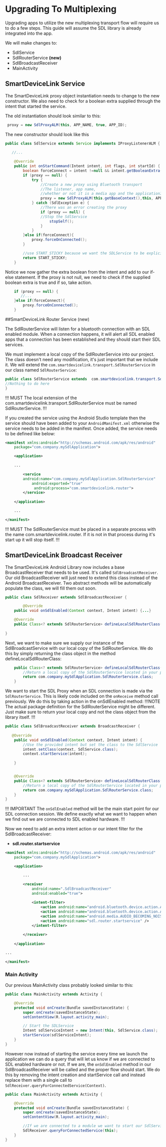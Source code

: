 
# Upgrading To Multiplexing


Upgrading apps to utilize the new multiplexing transport flow will require us to do a few steps. This guide will assume the SDL library is already integrated into the app.

We will make changes to:

* SdlService
* SdlRouterService <b>(new)</b>
* SdlBroadcastReceiver
* MainActivity




## SmartDeviceLink Service

The SmartDeviceLink proxy object instantiation needs to change to the new constructor. We also need to check for a boolean extra supplied through the intent that started the service.

The old instantiation should look similar to this:

```java
 proxy = new SdlProxyALM(this, APP_NAME, true, APP_ID);

```
 The new constructor should look like this

```java
public class SdlService extends Service implements IProxyListenerALM {
   
   //...

    @Override
    public int onStartCommand(Intent intent, int flags, int startId) {
        boolean forceConnect = intent !=null && intent.getBooleanExtra(TransportConstants.FORCE_TRANSPORT_CONNECTED, false);
        if (proxy == null) {
            try {
                //Create a new proxy using Bluetooth transport
                //The listener, app name, 
                //whether or not it is a media app and the applicationId are supplied.
                proxy = new SdlProxyALM(this.getBaseContext(),this, APP_NAME, true, APP_ID);
            } catch (SdlException e) {
                //There was an error creating the proxy
                if (proxy == null) {
                //Stop the SdlService
                    stopSelf();
                }
            }
        }else if(forceConnect){
			proxy.forceOnConnected();
		}

        //use START_STICKY because we want the SDLService to be explicitly started and stopped as needed.
        return START_STICKY;
    }
```

Notice we now gather the extra boolean from the intent and add to our if-else statement. If the proxy is not null, we need to check if the supplied boolean extra is true and if so, take action.

```java
    if (proxy == null) {
       //...         
    }else if(forceConnect){
		proxy.forceOnConnected();
	}
```

##SmartDeviceLink Router Service (new)

The SdlRouterService will listen for a bluetooth connection with an SDL enabled module. When a connection happens, it will alert all SDL enabled apps that a connection has been established and they should start their SDL services.

We must implement a local copy of the SdlRouterService into our project. The class doesn't need any modification, it's just important that we include it. We will extend the `com.smartdevicelink.transport.SdlRouterService` in our class named `SdlRouterService`:

```Java
public class SdlRouterService extends  com.smartdevicelink.transport.SdlRouterService {
//Nothing to do here
}
```
!!! MUST
The local extension of the com.smartdevicelink.transport.SdlRouterService must be named SdlRouterService. 
!!!

If you created the service using the Android Studio template then the service should have been added to your `AndroidManifest.xml` otherwise the service needs to be added in the manifest. Once added, the service needs to be defined like below:

```xml
<manifest xmlns:android="http://schemas.android.com/apk/res/android"
    package="com.company.mySdlApplication">

    <application>
    
    ...

        <service
        android:name="com.company.mySdlApplication.SdlRouterService"
            android:exported="true" 
             android:process="com.smartdevicelink.router">
        </service>
    
    </application>

    ...

</manifest>
```

!!! MUST
The SdlRouterService must be placed in a separate process with the name com.smartdevicelink.router. If it is not in that process during it's start up it will stop itself.
!!!

## SmartDeviceLink Broadcast Receiver

The SmartDeviceLink Android Library now includes a base BroadcastReceiver that needs to be used. It's called `SdlBroadcastReceiver`. Our old BroadcastReceiver will just need to extend this class instead of the Android BroadcastReceiver.  Two abstract methods will be automatically populate the class, we will fill them out soon.


```java
public class SdlReceiver extends SdlBroadcastReceiver {

      	@Override
	public void onSdlEnabled(Context context, Intent intent) {...}

	@Override
	public Class<? extends SdlRouterService> defineLocalSdlRouterClass() {...}
	
}

``` 

Next, we want to make sure we supply our instance of the SdlBroadcastService with our local copy of the SdlRouterService. We do this by simply returning the class object in the method defineLocalSdlRouterClass:

```java
	public Class<? extends SdlRouterService> defineLocalSdlRouterClass() {
        //Return a local copy of the SdlRouterService located in your project
		return com.company.mySdlApplication.SdlRouterService.class;
	}
```


We want to start the SDL Proxy when an SDL connection is made via the `SdlRouterService`. This is likely code included on the `onReceive` method call previously. We do this by taking action in the onSdlEnabled method:
!!!NOTE
The actual package definition for the SdlRouterService might be different. Just make sure to return your local copy and not the class object from the library itself.
!!!

```java
public class SdlBroadcastReceiver extends BroadcastReceiver {
   
   @Override
	public void onSdlEnabled(Context context, Intent intent) {
		//Use the provided intent but set the class to the SdlService
		intent.setClass(context, SdlService.class);
		context.startService(intent);
		
	}


	@Override
	public Class<? extends SdlRouterService> defineLocalSdlRouterClass() {
        //Return a local copy of the SdlRouterService located in your project. 
		return com.company.mySdlApplication.SdlRouterService.class;
	}
}

```
!!! IMPORTANT
The `onSdlEnabled` method will be the main start point for our SDL connection session. We define exactly what we want to happen when we find out we are connected to SDL enabled hardware.
!!!


Now we need to add an extra intent action or our intent filter for the SdlBroadcastReceiver:

* <b>sdl.router.startservice</b>

```xml
<manifest xmlns:android="http://schemas.android.com/apk/res/android"
    package="com.company.mySdlApplication">

    <application>

        ...

        <receiver
            android:name=".SdlBroadcastReceiver"
            android:enabled="true">
    
            <intent-filter>
                <action android:name="android.bluetooth.device.action.ACL_CONNECTED" />
                <action android:name="android.bluetooth.device.action.ACL_DISCONNECTED"/>
                <action android:name="android.media.AUDIO_BECOMING_NOISY" />
                <action android:name="sdl.router.startservice" />
            </intent-filter>
    
        </receiver>
    
    </application>

...

</manifest>
```


### Main Activity

Our previous MainActivity class probably looked similar to this:

```java
public class MainActivity extends Activity {

    @Override
    protected void onCreate(Bundle savedInstanceState) {
        super.onCreate(savedInstanceState);
        setContentView(R.layout.activity_main);

        // Start the SDLService
        Intent sdlServiceIntent = new Intent(this, SdlService.class);
        startService(sdlServiceIntent);
    }
}
```

However now instead of starting the service every time we launch the application we can do a query that will let us know if we are connected to SDL enabled hardware or not. If we are, the `onSdlEnabled` method in our SdlBroadcastReceiver will be called and the proper flow should start. We do this by removing the intent creation and startService call and instead replace them with a single call to `SdlReceiver.queryForConnectedService(Context)`.

```java
public class MainActivity extends Activity {

    @Override
    protected void onCreate(Bundle savedInstanceState) {
        super.onCreate(savedInstanceState);
        setContentView(R.layout.activity_main);

        //If we are connected to a module we want to start our SdlService
		SdlReceiver.queryForConnectedService(this);
    }
}
```

